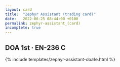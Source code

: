 ```yaml
---
layout: card
title:  "Zephyr Assistant (trading card)"
date:   2022-06-25 08:44:00 +0100
permalink: zephyr-assistant_(card)
incomplete: true
---
```


## DOA 1st &middot; EN-236 C

{% include templates/zephyr-assistant-doa1e.html %}